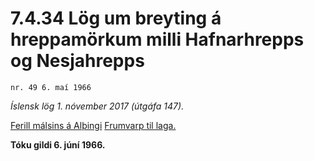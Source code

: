 # 7.4.34 Lög um breyting á hreppamörkum milli Hafnarhrepps og Nesjahrepps

`nr. 49 6. maí 1966`

_Íslensk lög 1. nóvember 2017 (útgáfa 147)._

[Ferill málsins á Alþingi](https://www.althingi.is/thingstorf/thingmalalistar-eftir-thingum/ferill/?ltg=86&mnr=155)
[Frumvarp til laga.](https://www.althingi.is/altext/86/s/pdf/0328.pdf)

**Tóku gildi 6. júní 1966.**

